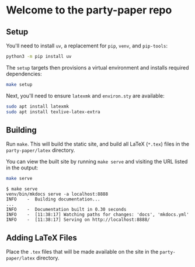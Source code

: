 # Welcome to the party-paper repo

## Setup

You'll need to install `uv`, a replacement for `pip`, `venv`, and `pip-tools`:

```bash
python3 -m pip install uv
```

The `setup` targets then provisions a virtual environment and installs required
dependencies:

```bash
make setup
```

Next, you'll need to ensure `latexmk` and `environ.sty` are available:

```bash
sudo apt install latexmk
sudo apt install texlive-latex-extra
```

## Building

Run `make`. This will build the static site, and build all LaTeX (`*.tex`) files
in the `party-paper/latex` directory.

You can view the built site by running `make serve` and visiting the URL listed
in the output:

```bash
make serve
```

```console
$ make serve
venv/bin/mkdocs serve -a localhost:8888
INFO    -  Building documentation...
...
INFO    -  Documentation built in 0.30 seconds
INFO    -  [11:38:17] Watching paths for changes: 'docs', 'mkdocs.yml'
INFO    -  [11:38:17] Serving on http://localhost:8888/
```

## Adding LaTeX Files

Place the `.tex` files that will be made available on the site in the
`party-paper/latex` directory.
